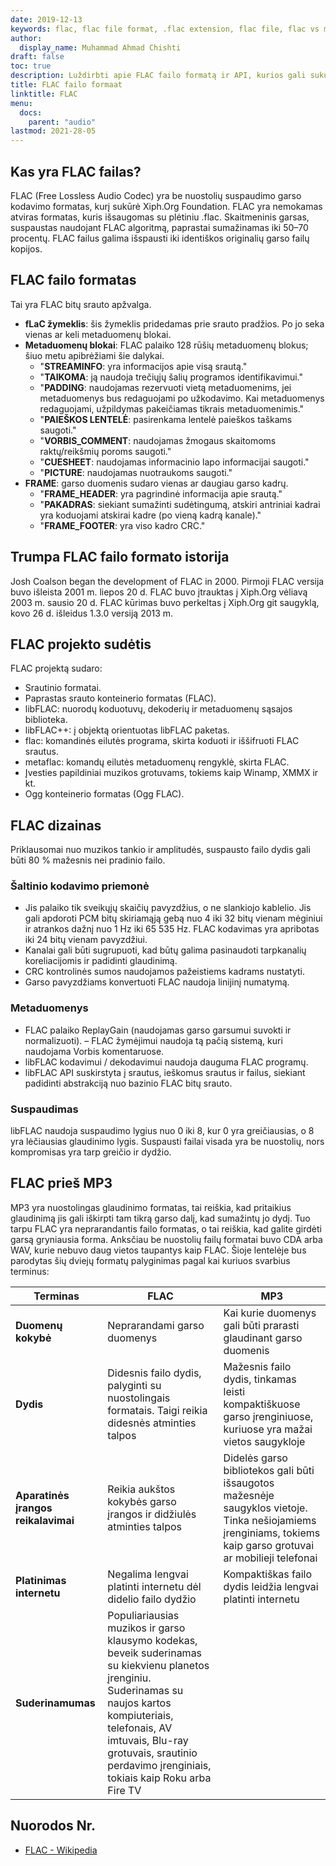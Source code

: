 ```yaml
---
date: 2019-12-13
keywords: flac, flac file format, .flac extension, flac file, flac vs mp3
author:
  display_name: Muhammad Ahmad Chishti
draft: false
toc: true
description: Luždirbti apie FLAC failo formatą ir API, kurios gali sukurti ir atidaryti FLAC failąs.
title: FLAC failo formaat
linktitle: FLAC
menu:
  docs:
    parent: "audio"
lastmod: 2021-28-05
---
```


## Kas yra FLAC failas?

FLAC (Free Lossless Audio Codec) yra be nuostolių suspaudimo garso kodavimo formatas, kurį sukūrė Xiph.Org Foundation. FLAC yra nemokamas atviras formatas, kuris išsaugomas su plėtiniu .flac. Skaitmeninis garsas, suspaustas naudojant FLAC algoritmą, paprastai sumažinamas iki 50–70 procentų. FLAC failus galima išspausti iki identiškos originalių garso failų kopijos.

## FLAC failo formatas

Tai yra FLAC bitų srauto apžvalga.

- **fLaC žymeklis**: šis žymeklis pridedamas prie srauto pradžios. Po jo seka vienas ar keli metaduomenų blokai.
- **Metaduomenų blokai**: FLAC palaiko 128 rūšių metaduomenų blokus; šiuo metu apibrėžiami šie dalykai.
  - "**STREAMINFO**: yra informacijos apie visą srautą."
  - "**TAIKOMA**: ją naudoja trečiųjų šalių programos identifikavimui."
  - "**PADDING**: naudojamas rezervuoti vietą metaduomenims, jei metaduomenys bus redaguojami po užkodavimo. Kai metaduomenys redaguojami, užpildymas pakeičiamas tikrais metaduomenimis."
  - "**PAIEŠKOS LENTELĖ**: pasirenkama lentelė paieškos taškams saugoti."
  - "**VORBIS_COMMENT**: naudojamas žmogaus skaitomoms raktų/reikšmių poroms saugoti."
  - "**CUESHEET**: naudojamas informacinio lapo informacijai saugoti."
  - "**PICTURE**: naudojamas nuotraukoms saugoti."
- **FRAME**: garso duomenis sudaro vienas ar daugiau garso kadrų.
  - "**FRAME_HEADER**: yra pagrindinė informacija apie srautą."
  - "**PAKADRAS**: siekiant sumažinti sudėtingumą, atskiri antriniai kadrai yra koduojami atskirai kadre (po vieną kadrą kanale)."
  - "**FRAME_FOOTER**: yra viso kadro CRC."

## Trumpa FLAC failo formato istorija

Josh Coalson began the development of FLAC in 2000. Pirmoji FLAC versija buvo išleista 2001 m. liepos 20 d. FLAC buvo įtrauktas į Xiph.Org vėliavą 2003 m. sausio 20 d. FLAC kūrimas buvo perkeltas į Xiph.Org git saugyklą, kovo 26 d. išleidus 1.3.0 versiją 2013 m.

## FLAC projekto sudėtis

FLAC projektą sudaro:

- Srautinio formatai.
- Paprastas srauto konteinerio formatas (FLAC).
- libFLAC: nuorodų koduotuvų, dekoderių ir metaduomenų sąsajos biblioteka.
- libFLAC++: į objektą orientuotas libFLAC paketas.
- flac: komandinės eilutės programa, skirta koduoti ir iššifruoti FLAC srautus.
- metaflac: komandų eilutės metaduomenų rengyklė, skirta FLAC.
- Įvesties papildiniai muzikos grotuvams, tokiems kaip Winamp, XMMX ir kt.
- Ogg konteinerio formatas (Ogg FLAC).

## FLAC dizainas

Priklausomai nuo muzikos tankio ir amplitudės, suspausto failo dydis gali būti 80 % mažesnis nei pradinio failo.

### Šaltinio kodavimo priemonė ###

- Jis palaiko tik sveikųjų skaičių pavyzdžius, o ne slankiojo kablelio. Jis gali apdoroti PCM bitų skiriamąją gebą nuo 4 iki 32 bitų vienam mėginiui ir atrankos dažnį nuo 1 Hz iki 65 535 Hz. FLAC kodavimas yra apribotas iki 24 bitų vienam pavyzdžiui.
- Kanalai gali būti sugrupuoti, kad būtų galima pasinaudoti tarpkanalių koreliacijomis ir padidinti glaudinimą.
- CRC kontrolinės sumos naudojamos pažeistiems kadrams nustatyti.
- Garso pavyzdžiams konvertuoti FLAC naudoja linijinį numatymą.

### Metaduomenys ###

- FLAC palaiko ReplayGain (naudojamas garso garsumui suvokti ir normalizuoti).
– FLAC žymėjimui naudoja tą pačią sistemą, kuri naudojama Vorbis komentaruose.
- libFLAC kodavimui / dekodavimui naudoja dauguma FLAC programų.
- libFLAC API suskirstyta į srautus, ieškomus srautus ir failus, siekiant padidinti abstrakciją nuo bazinio FLAC bitų srauto.

### Suspaudimas ###

libFLAC naudoja suspaudimo lygius nuo 0 iki 8, kur 0 yra greičiausias, o 8 yra lėčiausias glaudinimo lygis. Suspausti failai visada yra be nuostolių, nors kompromisas yra tarp greičio ir dydžio.

## FLAC prieš MP3
MP3 yra nuostolingas glaudinimo formatas, tai reiškia, kad pritaikius glaudinimą jis gali iškirpti tam tikrą garso dalį, kad sumažintų jo dydį. Tuo tarpu FLAC yra neprarandantis failo formatas, o tai reiškia, kad galite girdėti garsą gryniausia forma. Anksčiau be nuostolių failų formatai buvo CDA arba WAV, kurie nebuvo daug vietos taupantys kaip FLAC. Šioje lentelėje bus parodytas šių dviejų formatų palyginimas pagal kai kuriuos svarbius terminus:

|Terminas|FLAC|MP3|
---|---|---|
|**Duomenų kokybė**|Neprarandami garso duomenys| Kai kurie duomenys gali būti prarasti glaudinant garso duomenis|
|**Dydis**|Didesnis failo dydis, palyginti su nuostolingais formatais. Taigi reikia didesnės atminties talpos| Mažesnis failo dydis, tinkamas leisti kompaktiškuose garso įrenginiuose, kuriuose yra mažai vietos saugykloje |
|**Aparatinės įrangos reikalavimai**| Reikia aukštos kokybės garso įrangos ir didžiulės atminties talpos | Didelės garso bibliotekos gali būti išsaugotos mažesnėje saugyklos vietoje. Tinka nešiojamiems įrenginiams, tokiems kaip garso grotuvai ar mobilieji telefonai|
|**Platinimas internetu**|Negalima lengvai platinti internetu dėl didelio failo dydžio |Kompaktiškas failo dydis leidžia lengvai platinti internetu|
|**Suderinamumas**|Populiariausias muzikos ir garso klausymo kodekas, beveik suderinamas su kiekvienu planetos įrenginiu. Suderinamas su naujos kartos kompiuteriais, telefonais, AV imtuvais, Blu-ray grotuvais, srautinio perdavimo įrenginiais, tokiais kaip Roku arba Fire TV|

## Nuorodos Nr.

- [FLAC - Wikipedia](https://en.wikipedia.org/wiki/FLAC)

